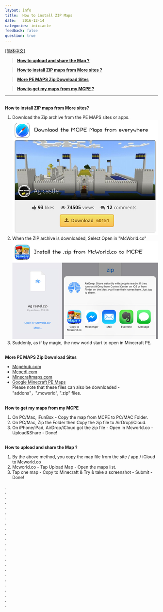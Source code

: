 ```yaml
---
layout: info
title:  How to install ZIP Maps
date:   2016-12-14
categories: iniciante
feedback: false
question: true
---
```

[<u>[简体中文]</u>](http://minecraft-pe-servers.itoytoy.com/download-and-install-minecraft-pe-maps-zip-cn) 

> [**How to upload and share the Map ?**](#0)

> [**How to install ZIP maps from More sites ?**](#1)

> [**More PE MAPS Zip Download Sites**](#2)

> [**How to get my maps from my MCPE ?**](#3)

----
<span id = "1"></span>  
**How to install ZIP maps from More sites?**   
1. Download the Zip archive from the PE MAPS sites or apps.   
[![screenshot](/assets/images/zip1.jpg)](http://mcpehub.com/maps?sort=downloads)  
2. When the ZIP archive is downloaded, Select Open in "McWorld.co"    
![screenshot](/assets/images/zip2.jpg)  
3. Suddenly, as if by magic, the new world start to open in Minecraft PE.

<span id = "2"></span>  
**More PE MAPS Zip Download Sites**  
- [<u>Mcpehub.com</u>](http://mcpehub.com/maps?sort=downloads)  
- [<u>Mcpedl.com</u>](http://mcpedl.com/tag/mcworld/)  
- [<u>Minecraftmaps.com</u>](http://www.minecraftmaps.com/pocket-edition-maps)  
- [<u>Google Minecraft PE Maps</u>](https://www.google.com/webhp?ion=1&espv=2&ie=UTF-8#q=minecraft%20pe%20map)  
Please note that these files can also be downloaded - "addons"，".mcworld", ".zip" files.

<span id = "3"></span>  
**How to get my maps from my MCPE**  
1. On PC/Mac, iFunBox - Copy the map from MCPE to PC/MAC Folder.  
2. On PC/Mac, Zip the Folder then Copy the zip file to AirDrop/iCloud.  
3. On iPhone/iPad, AirDrop/iCloud got the zip file - Open in Mcworld.co - Upload&Share - Done!

<span id = "0"></span>  
**How to upload and share the Map ?**  
1. By the above method, you copy the map file from the site / app / iCloud to Mcworld.co  
2. Mcworld.co - Tap Upload Map - Open the maps list.  
3. Tap one map - Copy to Minecraft & Try & take a screenshot - Submit - Done!
  
  
  
  
  
  
  
  
  
  
  
  
  
  
  
  
  
  
  
  

.  
.  
.  
.  
.  
.  
.  
.  
.  
.  
.  
.  
.  
.  
.  
.  
.  
.  
.  
.  
.  
.  
.  
.  
